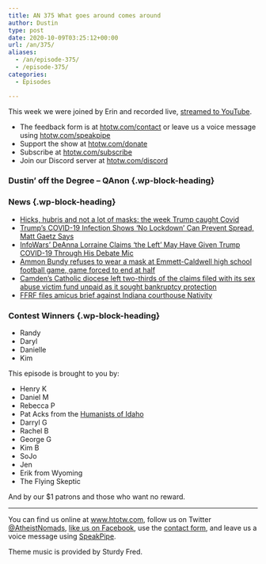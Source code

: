 ```yaml
---
title: AN 375 What goes around comes around
author: Dustin
type: post
date: 2020-10-09T03:25:12+00:00
url: /an/375/
aliases:
  - /an/episode-375/
  - /episode-375/
categories:
  - Episodes

---
```

<div id="buzzsprout-player-10552734"></div><script src="https://www.buzzsprout.com/1983601/10552734-375-what-goes-around-comes-around.js?container_id=buzzsprout-player-10552734&player=small" type="text/javascript" charset="utf-8"></script>

This week we were joined by Erin and recorded live, [streamed to YouTube][1].

<!--more-->

 * The feedback form is at [htotw.com/contact](https://htotw.com/contact) or leave us a voice message using <a href="https://htotw.com/speakpipe" target="_blank" rel="noopener noreferrer">htotw.com/speakpipe</a>
 * Support the show at <a href="https://htotw.com/donate" target="_blank" rel="payment noopener noreferrer">htotw.com/donate</a>
 * Subscribe at <a href="https://htotw.com/subscribe" target="_blank" rel="noopener noreferrer">htotw.com/subscribe</a>
 * Join our Discord server at <a href="https://htotw.com/discord" target="_blank" rel="noopener noreferrer">htotw.com/discord</a>

### Dustin’ off the Degree &#8211; QAnon {.wp-block-heading}

### News {.wp-block-heading}

  * [Hicks, hubris and not a lot of masks: the week Trump caught Covid][2]
  * [Trump’s COVID-19 Infection Shows ‘No Lockdown’ Can Prevent Spread, Matt Gaetz Says][3]
  * [InfoWars&#8217; DeAnna Lorraine Claims ‘the Left’ May Have Given Trump COVID-19 Through His Debate Mic][4]
  * [Ammon Bundy refuses to wear a mask at Emmett-Caldwell high school football game, game forced to end at half][5]
  * [Camden’s Catholic diocese left two-thirds of the claims filed with its sex abuse victim fund unpaid as it sought bankruptcy protection][6]
  * [FFRF files amicus brief against Indiana courthouse Nativity][7]

### Contest Winners {.wp-block-heading}

  * Randy
  * Daryl
  * Danielle
  * Kim

This episode is brought to you by:

  * Henry K
  * Daniel M
  * Rebecca P
  * Pat Acks from the <a href="https://www.humanistsofidaho.org" target="_blank" rel="noopener noreferrer">Humanists of Idaho</a>
  * Darryl G
  * Rachel B
  * George G
  * Kim B
  * SoJo
  * Jen
  * Erik from Wyoming
  * The Flying Skeptic

And by our $1 patrons and those who want no reward.

<hr class="wp-block-separator" />

You can find us online at <a href="https://www.htotw.com/" target="_blank" rel="noopener noreferrer">www.htotw.com</a>, follow us on Twitter <a href="https://htotw.com/twitter" target="_blank" rel="noopener noreferrer">@AtheistNomads</a>, <a href="https://htotw.com/facebook" target="_blank" rel="noopener noreferrer">like us on Facebook</a>, use the [contact form](https://htotw.com/contact), and leave us a voice message using <a href="https://htotw.com/speakpipe" target="_blank" rel="noopener noreferrer">SpeakPipe</a>.

Theme music is provided by Sturdy Fred.

 [1]: https://www.youtube.com/watch?v=sQCEsKdTIO0
 [2]: https://www.theguardian.com/us-news/2020/oct/02/hicks-hubris-masks-week-donald-trump-caught-covid
 [3]: https://www.newsweek.com/trumps-covid-19-infection-shows-no-lockdown-can-prevent-spread-matt-gaetz-says-1536179
 [4]: https://www.rightwingwatch.org/post/infowars-deanna-lorraine-claims-the-left-may-have-given-trump-covid-19-through-his-debate-mic/
 [5]: https://www.ktvb.com/article/news/local/ammon-bundy-refuses-to-wear-a-mask-at-emmett-high-school-football-game-game-forced-to-end-at-half/277-49a8d7cb-8280-4cb3-9908-c8088f462343
 [6]: https://www.inquirer.com/news/camden-diocese-catholic-bankruptcy-independent-victim-compensation-fund-bishop-dennis-sullivan-20201002.html
 [7]: https://ffrf.org/news/news-releases/item/37907-ffrf-files-amicus-brief-against-indiana-courthouse-nativity